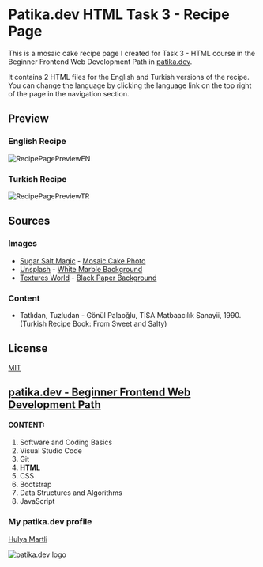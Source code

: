 # Patika.dev HTML Task 3 - Recipe Page

This is a mosaic cake recipe page I created for Task 3 - HTML course in the Beginner Frontend Web Development Path in [patika.dev](https://patika.dev/).

It contains 2 HTML files for the English and Turkish versions of the recipe. You can change the language by clicking the language link on the top right of the page in the navigation section.

## Preview

### English Recipe
![RecipePagePreviewEN](https://lh3.googleusercontent.com/8EWflykIjyWPA0fgT_CqDSSV5wRqa9W95TkddiQ0i9X-gjcYwLdX6a_gmFWLNBR7r3Q2l5ylgV_YvzS4_Ps8ZcannmOvrgd1fWROpHKdvo4zdi1s8NjnPlhNZrLgSzO1wOHLYB143WM=w2400)

### Turkish Recipe
![RecipePagePreviewTR](https://lh3.googleusercontent.com/J0ME8fyrOJZz9aWvZx5l6_lAu08Ju6YYEMGHOsv7pbzcW1VBNSDMXz9je_AI4ZsJIlhRc5K56v8W-2flNsVwQYvzLYj9Sha60Nf9QzWWdsQK4T6Gi5dhu2oi0t9oGH2sGoHYVQnMwog=w2400)

## Sources

### Images

- [Sugar Salt Magic](https://www.sugarsaltmagic.com/) - [Mosaic Cake Photo](https://www.sugarsaltmagic.com/wp-content/uploads/2020/03/No-Bake-Chocolate-Fridge-Cake-FB.jpg)
- [Unsplash](https://unsplash.com/) - [White Marble Background](https://images.unsplash.com/photo-1566041510394-cf7c8fe21800?ixlib=rb-4.0.3&ixid=MnwxMjA3fDB8MHxwaG90by1wYWdlfHx8fGVufDB8fHx8&auto=format&fit=crop&w=774&q=80)
- [Textures World](https://textures.world/) - [Black Paper Background](https://textures.world/wp-content/uploads/2018/10/21-Black-Paper-Different-Texture-Types-A4-Silkweave.jpg)


### Content

- Tatlıdan, Tuzludan - Gönül Palaoğlu, TİSA Matbaacılık Sanayii, 1990. (Turkish Recipe Book: From Sweet and Salty)

## License

[MIT](https://choosealicense.com/licenses/mit/)

## [patika.dev - Beginner Frontend Web Development Path](https://app.patika.dev/paths/baslangic-seviye-frontend-web-development-patikasi)

#### CONTENT:
1. Software and Coding Basics
2. Visual Studio Code
3. Git
4. **HTML**
5. CSS
6. Bootstrap
7. Data Structures and Algorithms
8. JavaScript

### My patika.dev profile

[Hulya Martli](https://app.patika.dev/hulyamartli)

![patika.dev logo](https://kpm.metu.edu.tr/wp-content/uploads/2022/03/patikaLogo-2.png)